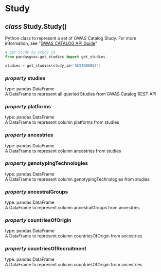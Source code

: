 # Study
## *class* Study.Study()

Python class to represent a set of GWAS Catalog Study. For more information, see "[GWAS CATALOG API Guide](https://www.ebi.ac.uk/gwas/rest/docs/api)"

```Python
# get Study by study_id
from pandasgwas.get_studies import get_studies

studies = get_studies(study_id='GCST000854')

```
### *property* studies
type: pandas.DataFrame  
A DataFrame to represent all queried Studies from GWAS Catalog REST API

### *property* platforms
type: pandas.DataFrame  
A DataFrame to represent column platforms from studies

### *property* ancestries
type: pandas.DataFrame  
A DataFrame to represent column ancestries from studies

### *property* genotypingTechnologies
type: pandas.DataFrame  
A DataFrame to represent column genotypingTechnologies from studies

### *property* ancestralGroups
type: pandas.DataFrame  
A DataFrame to represent column ancestralGroups from ancestries

### *property* countriesOfOrigin
type: pandas.DataFrame  
A DataFrame to represent column countriesOfOrigin from ancestries

### *property* countriesOfRecruitment
type: pandas.DataFrame  
A DataFrame to represent column countriesOfOrigin from ancestries
